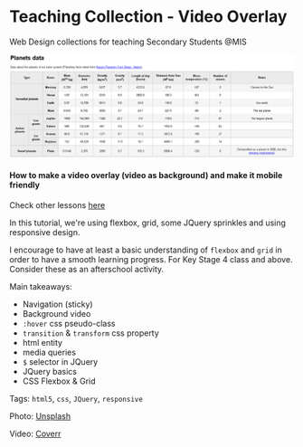 # Teaching Collection - Video Overlay
Web Design collections for teaching Secondary Students @MIS

![alt text][logo]

[logo]: screenshot.png "Familia Burrata Screenshot"

#### How to make a video overlay (video as background) and make it mobile friendly

Check other lessons [here](https://github.com/jaeyson/teaching-collection)

In this tutorial, we're using flexbox, grid, some JQuery sprinkles and using responsive design.

I encourage to have at least a basic understanding of `flexbox` and `grid` in order to have a smooth learning progress. For Key Stage 4 class and above.
Consider these as an afterschool activity.

Main takeaways:

- Navigation (sticky)
- Background video
- `:hover` css pseudo-class
- `transition` & `transform` css property
- html entity
- media queries
- `$` selector in JQuery
- JQuery basics
- CSS Flexbox & Grid


Tags: `html5`, `css`, `JQuery`, `responsive`

Photo: [Unsplash](https://source.unsplash.com/)

Video: [Coverr](https://coverr.co)
